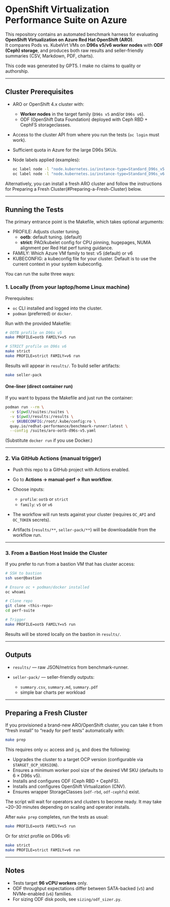 # OpenShift Virtualization Performance Suite on Azure

This repository contains an automated benchmark harness for evaluating
**OpenShift Virtualization on Azure Red Hat OpenShift (ARO)**.  
It compares Pods vs. KubeVirt VMs on **D96s v5/v6 worker nodes** with
**ODF (Ceph) storage**, and produces both raw results and seller-friendly
summaries (CSV, Markdown, PDF, charts).

This code was generated by GPT5. I make no claims to quality or authorship.

---

## Cluster Prerequisites

- ARO or OpenShift 4.x cluster with:
  - **Worker nodes** in the target family (`D96s v5` and/or `D96s v6`).
  - ODF (OpenShift Data Foundation) deployed with Ceph RBD + CephFS storageclasses.
- Access to the cluster API from where you run the tests (`oc login` must work).
- Sufficient quota in Azure for the large D96s SKUs.
- Node labels applied (examples):

  ```bash
  oc label node -l "node.kubernetes.io/instance-type=Standard_D96s_v5" sku.family=dsv5-large --overwrite
  oc label node -l "node.kubernetes.io/instance-type=Standard_D96s_v6" sku.family=dsv6-large --overwrite
  ```

Alternatively, you can install a fresh ARO cluster and follow the instructions for Preparing a Fresh Cluster(#Preparing-a-Fresh-Cluster) below.

---

## Running the Tests

The primary entrance point is the Makefile, which takes optional arguments:

- PROFILE:  Adjusts cluster tuning.
  * **ootb**: default tuning. (default)
  * **strict**: PAO/kubelet config for CPU pinning, hugepages, NUMA alignment per Red Hat perf tuning guidance.
- FAMILY: Which Azure VM family to test: v5 (default) or v6
- KUBECONFIG: a kubeconfig file for your cluster. Default is to use the current context in your system kubeconfig. 

You can run the suite three ways:

### 1. Locally (from your laptop/home Linux machine)

Prerequisites:

* `oc` CLI installed and logged into the cluster.
* `podman` (preferred) or `docker`.

Run with the provided Makefile:

```bash
# OOTB profile on D96s v5
make PROFILE=ootb FAMILY=v5 run

# STRICT profile on D96s v6
make strict
make PROFILE=strict FAMILY=v6 run
```

Results will appear in `results/`. To build seller artifacts:

```bash
make seller-pack
```

#### One-liner (direct container run)

If you want to bypass the Makefile and just run the container:

```bash
podman run --rm \
  -v $(pwd)/suites:/suites \
  -v $(pwd)/results:/results \
  -v $KUBECONFIG:/root/.kube/config:ro \
  quay.io/redhat-performance/benchmark-runner:latest \
  --config /suites/aro-ootb-d96s-v5.yaml
```

(Substitute `docker run` if you use Docker.)

---

### 2. Via GitHub Actions (manual trigger)

* Push this repo to a GitHub project with Actions enabled.
* Go to **Actions → manual-perf → Run workflow**.
* Choose inputs:

  * `profile`: `ootb` or `strict`
  * `family`: `v5` or `v6`
* The workflow will run tests against your cluster (requires `OC_API` and `OC_TOKEN` secrets).
* Artifacts (`results/**`, `seller-pack/**`) will be downloadable from the workflow run.

---

### 3. From a Bastion Host Inside the Cluster

If you prefer to run from a bastion VM that has cluster access:

```bash
# SSH to bastion
ssh user@bastion

# Ensure oc + podman/docker installed
oc whoami

# Clone repo
git clone <this-repo>
cd perf-suite

# Trigger
make PROFILE=ootb FAMILY=v5 run
```

Results will be stored locally on the bastion in `results/`.

---

## Outputs

* `results/` — raw JSON/metrics from benchmark-runner.
* `seller-pack/` — seller-friendly outputs:

  * `summary.csv`, `summary.md`, `summary.pdf`
  * simple bar charts per workload

---

## Preparing a Fresh Cluster

If you provisioned a brand-new ARO/OpenShift cluster, you can take it from
“fresh install” to “ready for perf tests” automatically with:

```bash
make prep
````

This requires only `oc` access and `jq`, and does the following:

* Upgrades the cluster to a target OCP version (configurable via `$TARGET_OCP_VERSION`).
* Ensures a minimum worker pool size of the desired VM SKU (defaults to 6 × D96s v5).
* Installs and configures ODF (Ceph RBD + CephFS).
* Installs and configures OpenShift Virtualization (CNV).
* Ensures wrapper StorageClasses (`odf-rbd`, `odf-cephfs`) exist.

The script will wait for operators and clusters to become ready.
It may take ~20–30 minutes depending on scaling and operator installs.

After `make prep` completes, run the tests as usual:

```bash
make PROFILE=ootb FAMILY=v5 run
```

Or for strict profile on D96s v6:

```bash
make strict
make PROFILE=strict FAMILY=v6 run
```

---

## Notes

* Tests target **96 vCPU workers** only.
* ODF throughput expectations differ between SATA-backed (`v5`) and NVMe-enabled (`v6`) families.
* For sizing ODF disk pools, see `sizing/odf_sizer.py`.


